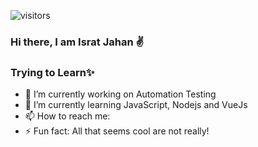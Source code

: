 ![visitors](https://visitor-badge.glitch.me/badge?page_id=page.id)
### Hi there, I am Israt Jahan ✌
                                         
### Trying to Learn✨



- 🔭 I’m currently working on Automation Testing
- 🌱 I’m currently learning JavaScript, Nodejs and VueJs
- 📫 How to reach me: 
- ⚡ Fun fact: All that seems cool are not really!
